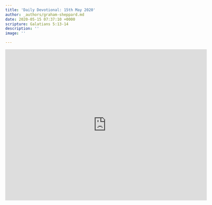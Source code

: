 ```yaml
---
title: 'Daily Devotional: 15th May 2020'
author: _authors/graham-sheppard.md
date: 2020-05-15 07:37:10 +0000
scripture: Galatians 5:13-14
description: ''
image: ''

---
```

<iframe src="https://player.vimeo.com/video/418787823" width="640" height="480" frameborder="0" allow="autoplay; fullscreen" allowfullscreen></iframe>